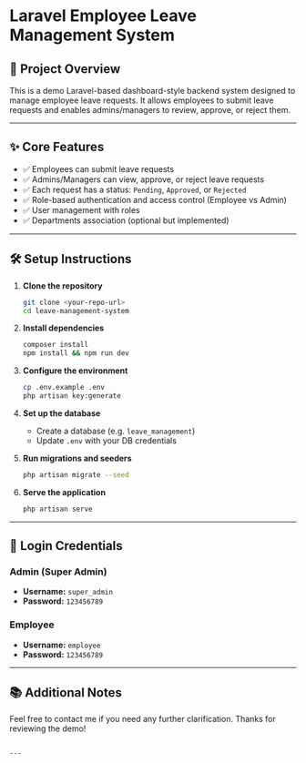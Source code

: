 
# Laravel Employee Leave Management System

## 🧾 Project Overview

This is a demo Laravel-based dashboard-style backend system designed to manage employee leave requests. It allows employees to submit leave requests and enables admins/managers to review, approve, or reject them.

---

## ✨ Core Features

- ✅ Employees can submit leave requests
- ✅ Admins/Managers can view, approve, or reject leave requests
- ✅ Each request has a status: `Pending`, `Approved`, or `Rejected`
- ✅ Role-based authentication and access control (Employee vs Admin)
- ✅ User management with roles
- ✅ Departments association (optional but implemented)

---

## 🛠 Setup Instructions

1. **Clone the repository**
   ```bash
   git clone <your-repo-url>
   cd leave-management-system
   ```

2. **Install dependencies**
   ```bash
   composer install
   npm install && npm run dev
   ```

3. **Configure the environment**
   ```bash
   cp .env.example .env
   php artisan key:generate
   ```

4. **Set up the database**
   - Create a database (e.g. `leave_management`)
   - Update `.env` with your DB credentials

5. **Run migrations and seeders**
   ```bash
   php artisan migrate --seed
   ```

6. **Serve the application**
   ```bash
   php artisan serve
   ```

---

## 🔐 Login Credentials

### Admin (Super Admin)
- **Username:** `super_admin`
- **Password:** `123456789`

### Employee
- **Username:** `employee`
- **Password:** `123456789`

---
## 📚 Additional Notes

Feel free to contact me if you need any further clarification. Thanks for reviewing the demo!
```

---
